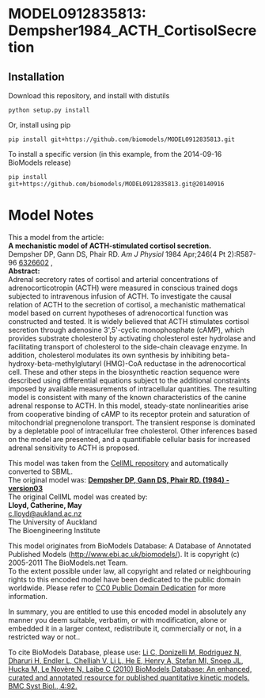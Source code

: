 # MODEL0912835813: Dempsher1984_ACTH_CortisolSecretion

## Installation

Download this repository, and install with distutils

`python setup.py install`

Or, install using pip

`pip install git+https://github.com/biomodels/MODEL0912835813.git`

To install a specific version (in this example, from the 2014-09-16 BioModels release)

`pip install git+https://github.com/biomodels/MODEL0912835813.git@20140916`


# Model Notes


This a model from the article:  
**A mechanistic model of ACTH-stimulated cortisol secretion.**   
Dempsher DP, Gann DS, Phair RD. _Am J Physiol_ 1984 Apr;246(4 Pt 2):R587-96
[6326602](http://www.ncbi.nlm.nih.gov/pubmed/6326602) ,  
**Abstract:**   
Adrenal secretory rates of cortisol and arterial concentrations of
adrenocorticotropin (ACTH) were measured in conscious trained dogs subjected
to intravenous infusion of ACTH. To investigate the causal relation of ACTH to
the secretion of cortisol, a mechanistic mathematical model based on current
hypotheses of adrenocortical function was constructed and tested. It is widely
believed that ACTH stimulates cortisol secretion through adenosine
3',5'-cyclic monophosphate (cAMP), which provides substrate cholesterol by
activating cholesterol ester hydrolase and facilitating transport of
cholesterol to the side-chain cleavage enzyme. In addition, cholesterol
modulates its own synthesis by inhibiting beta-hydroxy-beta-methylglutaryl
(HMG)-CoA reductase in the adrenocortical cell. These and other steps in the
biosynthetic reaction sequence were described using differential equations
subject to the additional constraints imposed by available measurements of
intracellular quantities. The resulting model is consistent with many of the
known characteristics of the canine adrenal response to ACTH. In this model,
steady-state nonlinearities arise from cooperative binding of cAMP to its
receptor protein and saturation of mitochondrial pregnenolone transport. The
transient response is dominated by a depletable pool of intracellular free
cholesterol. Other inferences based on the model are presented, and a
quantifiable cellular basis for increased adrenal sensitivity to ACTH is
proposed.

This model was taken from the [CellML
repository](http://www.cellml.org/models) and automatically converted to SBML.  
The original model was: [ **Dempsher DP, Gann DS, Phair RD. (1984) -
version03** ](http://www.cellml.org/models/dempsher_gann_phair_1984_version03)  
The original CellML model was created by:  
**Lloyd, Catherine, May**   
c.lloyd@aukland.ac.nz  
The University of Auckland  
The Bioengineering Institute  

This model originates from BioModels Database: A Database of Annotated
Published Models (http://www.ebi.ac.uk/biomodels/). It is copyright (c)
2005-2011 The BioModels.net Team.  
To the extent possible under law, all copyright and related or neighbouring
rights to this encoded model have been dedicated to the public domain
worldwide. Please refer to [CC0 Public Domain
Dedication](http://creativecommons.org/publicdomain/zero/1.0/) for more
information.

In summary, you are entitled to use this encoded model in absolutely any
manner you deem suitable, verbatim, or with modification, alone or embedded it
in a larger context, redistribute it, commercially or not, in a restricted way
or not..  
  
To cite BioModels Database, please use: [Li C, Donizelli M, Rodriguez N,
Dharuri H, Endler L, Chelliah V, Li L, He E, Henry A, Stefan MI, Snoep JL,
Hucka M, Le Novère N, Laibe C (2010) BioModels Database: An enhanced, curated
and annotated resource for published quantitative kinetic models. BMC Syst
Biol., 4:92.](http://www.ncbi.nlm.nih.gov/pubmed/20587024)


